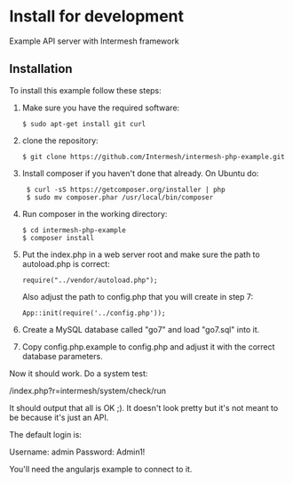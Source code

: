 Install for development
=======================

Example API server with Intermesh framework

## Installation
To install this example follow these steps:

1. Make sure you have the required software:
   ``````````````````````````````````````````````````````````````````
   $ sudo apt-get install git curl
   ``````````````````````````````````````````````````````````````````

2. clone the repository:

   ``````````````````````````````````````````````````````````````````
   $ git clone https://github.com/Intermesh/intermesh-php-example.git
   ``````````````````````````````````````````````````````````````````
3. Install composer if you haven't done that already. On Ubuntu do:

   ```````````````````````````````````````````````````
    $ curl -sS https://getcomposer.org/installer | php
    $ sudo mv composer.phar /usr/local/bin/composer
   ```````````````````````````````````````````````````
4. Run composer in the working directory:

   ``````````````````````````
   $ cd intermesh-php-example
   $ composer install
   ``````````````````````````
5. Put the index.php in a web server root and make sure the path to autoload.php
is correct:

   ```````````````````````````````````
   require("../vendor/autoload.php");
   ```````````````````````````````````
   Also adjust the path to config.php that you will create in step 7:
   `````````````````````````````````````````````````````
   App::init(require('../config.php'));
   `````````````````````````````````````````````````````
6. Create a MySQL database called "go7" and load "go7.sql" into it.
7. Copy config.php.example to config.php and adjust it with the correct database parameters.

Now it should work. Do a system test:

/index.php?r=intermesh/system/check/run

It should output that all is OK ;). It doesn't look pretty but it's not meant to
be because it's just an API.

The default login is:

Username: admin
Password: Admin1!

You'll need the angularjs example to connect to it.